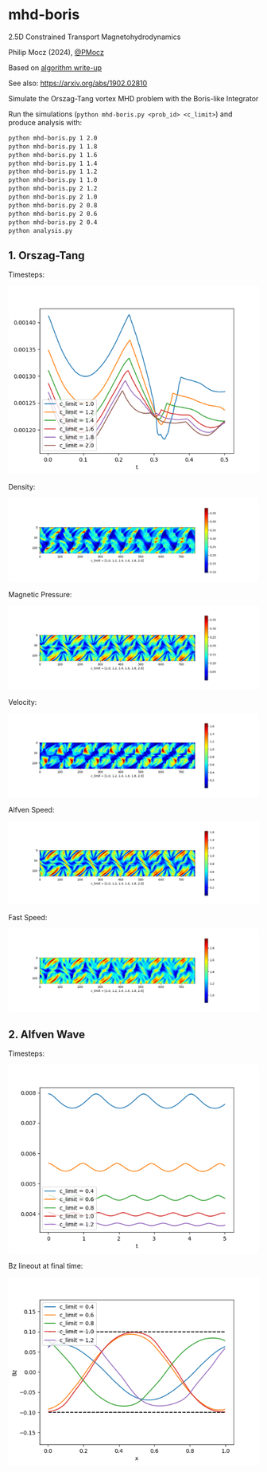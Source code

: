 # mhd-boris
2.5D Constrained Transport Magnetohydrodynamics

Philip Mocz (2024), [@PMocz](https://twitter.com/PMocz)

Based on 
[algorithm write-up](https://levelup.gitconnected.com/create-your-own-constrained-transport-magnetohydrodynamics-simulation-with-python-276f787f537d)

See also: https://arxiv.org/abs/1902.02810

Simulate the Orszag-Tang vortex MHD problem
with the Boris-like Integrator

Run the simulations (`python mhd-boris.py <prob_id> <c_limit>`) and produce analysis with:

```bash
python mhd-boris.py 1 2.0
python mhd-boris.py 1 1.8
python mhd-boris.py 1 1.6
python mhd-boris.py 1 1.4
python mhd-boris.py 1 1.2
python mhd-boris.py 1 1.0
python mhd-boris.py 2 1.2
python mhd-boris.py 2 1.0
python mhd-boris.py 2 0.8
python mhd-boris.py 2 0.6
python mhd-boris.py 2 0.4
python analysis.py
```


## 1. Orszag-Tang

Timesteps:

![Analysis1](./p1_dt.png)


Density:

![Analysis2](./p1_rho.png)

Magnetic Pressure:

![Analysis3](./p1_P_B.png)

Velocity:

![Analysis4](./p1_v.png)

Alfven Speed: 

![Analysis5](./p1_ca.png)

Fast Speed:

![Analysis6](./p1_cf.png)


## 2. Alfven Wave

Timesteps:

![Analysis1](./p2_dt.png)


Bz lineout at final time:

![Analysis2](./p2_Bz.png)

